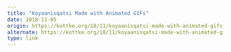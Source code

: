 ```yaml
---
title: "Koyaanisqatsi Made with Animated GIFs"
date: 2018-11-05
origin: https://kottke.org/18/11/koyaanisqatsi-made-with-animated-gifs
alternate: https://kottke.org/18/11/koyaanisqatsi-made-with-animated-gifs
type: link
---
```


